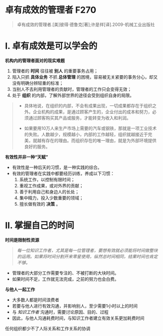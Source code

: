 # 卓有成效的管理者 F270
> 卓有成效的管理者.[美]彼得·德鲁克[著];许是祥[译].2009-机械工业出版社

# Ⅰ. 卓有成效是可以学会的

**机构内的管理者面对的现实难题**

1. 管理者的 **时间** 往往被 **别人** 的重要事务占用；
2. 陷入只抓 **具体业务** 不抓 **总体管理** 的困境，容易被无关紧要的事务分心，却又没有明确分辨轻重的标准；
3. 当别人不去利用管理者的贡献时，管理者的工作只会变得无效；
4. 处于 **组织** 的内部，了解外部世界的途径会受到组织自身的局限。

> - 具体地说，在组织的内部，不会有成果出现，一切成果都存在于组织之外。企业机构的成果，是通过顾客产生的，企业付出的成本和努力，必须通过顾客购买其产品或服务，才能转变为收入和利润。  
>   
> - 如果要用10万人来生产市场上需要的汽车或钢铁，那就是一项工业技术的失败。人数越少，规模越小，内部的工作越轻，组织就越接近于完美，就越有存在的理由。而组织存在的唯一理由，就是为外部环境提供良好的服务。


**有效性并非一种“天赋”**

- 有效性是一种后天的习惯，是一种实践的综合。
- 有效的管理者在实践中都要经历训练，养成以下习惯：
	1. 系统工作，以控制有限时间；
	2. 重视工作成果，或对外界的贡献；
	3. 善于利用自己和身边人的长处；
	4. 集中精力，投入少数重要的领域；
	5. 擅长做有效的 **决策** 。


# Ⅱ. 掌握自己的时间

**时间是限制性资源**

> *每一位知识工作者，尤其是每一位管理者，要想有效就必须能将时间做整块的运用。如果将时间分割开来零星使用，纵然总时间相同，结果时间也肯定不够。*

- 管理者的大部分工作需要专注的、不被打断的大块时间。
- 如果时间不足，工作就无法完成，之前的努力也会白费。


**与他人一起工作**

- 大多数人都是时间浪费者
- 若要与他人进行有效沟通，并影响别人，至少需要1小时以上的时间
- 与 *知识工作者* 沟通时，需要讨论原因、目的、过程
- 因此，与他人沟通耗费时间，与知识工作者建立有效关系更加耗费时间

任何组织都少不了人际关系和工作关系的协调